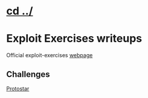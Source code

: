 # [cd ../](../index.md)
# Exploit Exercises writeups
Official exploit-exercises [webpage](https://exploit-exercises.lains.space)

## Challenges
[Protostar](protostar/index.md)
